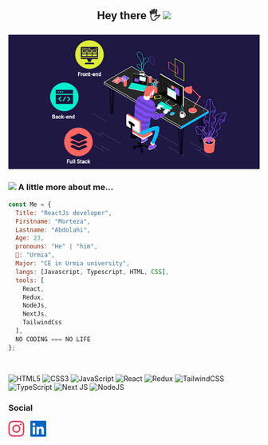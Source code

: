<h2 align = "center"> Hey there 🖐 <img src="https://media.giphy.com/media/mGcNjsfWAjY5AEZNw6/giphy.gif" width="50"></h2>
<img width="1800" src="https://github.com/morteza2323/morteza2323/blob/main/coding.gif">

### <img src="https://media.giphy.com/media/VgCDAzcKvsR6OM0uWg/giphy.gif" width="50"> A little more about me...

```javascript
const Me = {
  Title: "ReactJs developer",
  Firstname: "Morteza",
  Lastname: "Abdolahi",
  Age: 23,
  pronouns: "He" | "him",
  📍: "Urmia",
  Major: "CE in Urmia university",
  langs: [Javascript, Typescript, HTML, CSS],
  tools: [
    React,
    Redux,
    NodeJs,
    NextJs,
    TailwindCss
  ],
  NO CODING === NO LIFE
};
```
<br />

![HTML5](https://img.shields.io/badge/html5-%23E34F26.svg?style=for-the-badge&logo=html5&logoColor=white) ![CSS3](https://img.shields.io/badge/css3-%231572B6.svg?style=for-the-badge&logo=css3&logoColor=white) ![JavaScript](https://img.shields.io/badge/javascript-%23323330.svg?style=for-the-badge&logo=javascript&logoColor=%23F7DF1E) ![React](https://img.shields.io/badge/react-%2320232a.svg?style=for-the-badge&logo=react&logoColor=%2361DAFB) ![Redux](https://img.shields.io/badge/redux-%23593d88.svg?style=for-the-badge&logo=redux&logoColor=white) ![TailwindCSS](https://img.shields.io/badge/tailwindcss-%2338B2AC.svg?style=for-the-badge&logo=tailwind-css&logoColor=white) ![TypeScript](https://img.shields.io/badge/typescript-%23007ACC.svg?style=for-the-badge&logo=typescript&logoColor=white) ![Next JS](https://img.shields.io/badge/Next-black?style=for-the-badge&logo=next.js&logoColor=white) ![NodeJS](https://img.shields.io/badge/node.js-6DA55F?style=for-the-badge&logo=node.js&logoColor=white)

### Social

<p align="left">
    <a href="" target="_blank" rel="noreferrer"><img src="https://raw.githubusercontent.com/sabzlearn-ir/sabzlearn-ir/326df429fa60b323e697a023715766629ad4047d/instagram.svg" width="32" height="32" /></a>
    &nbsp <a href="" target="_blank" rel="noreferrer"><img src="https://raw.githubusercontent.com/sabzlearn-ir/sabzlearn-ir/326df429fa60b323e697a023715766629ad4047d/linkedin.svg" width="32" height="32" /></a>
</p>
